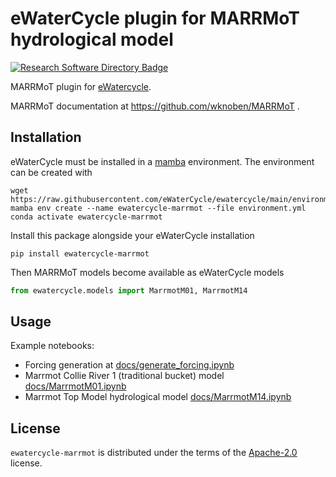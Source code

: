 # eWaterCycle plugin for MARRMoT hydrological model

[![Research Software Directory Badge](https://img.shields.io/badge/rsd-00a3e3.svg)](https://www.research-software.nl/software/ewatercycle-marrmot)

MARRMoT plugin for [eWatercycle](https://ewatercycle.readthedocs.io/).

MARRMoT documentation at https://github.com/wknoben/MARRMoT .

## Installation

eWaterCycle must be installed in a [mamba](https://conda-forge.org/miniforge/) environment. The environment can be created with

```console
wget https://raw.githubusercontent.com/eWaterCycle/ewatercycle/main/environment.yml
mamba env create --name ewatercycle-marrmot --file environment.yml
conda activate ewatercycle-marrmot
```

Install this package alongside your eWaterCycle installation

```console
pip install ewatercycle-marrmot
```

Then MARRMoT models become available as eWaterCycle models

```python
from ewatercycle.models import MarrmotM01, MarrmotM14
```

## Usage

Example notebooks:

* Forcing generation at [docs/generate_forcing.ipynb](https://github.com/eWaterCycle/ewatercycle-marrmot/tree/main/docs/generate_forcing.ipynb)
* Marrmot Collie River 1 (traditional bucket) model [docs/MarrmotM01.ipynb](https://github.com/eWaterCycle/ewatercycle-marrmot/tree/main/docs/MarrmotM01.ipynb)
* Marrmot Top Model hydrological model [docs/MarrmotM14.ipynb](https://github.com/eWaterCycle/ewatercycle-marrmot/tree/main/docs/MarrmotM14.ipynb)

## License

`ewatercycle-marrmot` is distributed under the terms of the [Apache-2.0](https://spdx.org/licenses/Apache-2.0.html) license.

